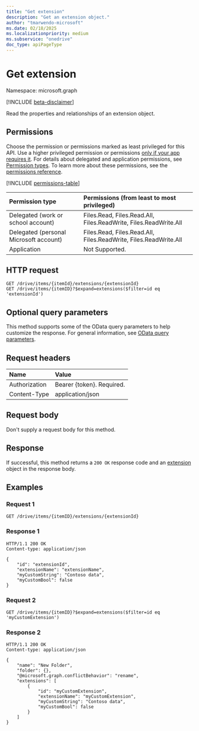 ```yaml
---
title: "Get extension"
description: "Get an extension object."
author: "tmarwendo-microsoft"
ms.date: 02/18/2025
ms.localizationpriority: medium
ms.subservice: "onedrive"
doc_type: apiPageType
---
```

# Get extension

Namespace: microsoft.graph

[!INCLUDE [beta-disclaimer](../../includes/beta-disclaimer.md)]

Read the properties and relationships of an extension object.

## Permissions

Choose the permission or permissions marked as least privileged for this API. Use a higher privileged permission or permissions [only if your app requires it](/graph/permissions-overview#best-practices-for-using-microsoft-graph-permissions). For details about delegated and application permissions, see [Permission types](/graph/permissions-overview#permission-types). To learn more about these permissions, see the [permissions reference](/graph/permissions-reference).

<!-- {
  "blockType": "ignored",
  "name": "extension-get-permissions"
}
-->
[!INCLUDE [permissions-table](../includes/permissions/extension-get-permissions.md)]


|Permission type                       | Permissions (from least to most privileged)                      |
|:-------------------------------------|:-----------------------------------------------------------------|
|Delegated (work or school account)    | Files.Read, Files.Read.All, Files.ReadWrite, Files.ReadWrite.All |
|Delegated (personal Microsoft account) | Files.Read, Files.Read.All, Files.ReadWrite, Files.ReadWrite.All|
|Application | Not Supported.                                                                             |

## HTTP request

<!-- { "blockType": "ignored" } -->
```http
GET /drive/items/{itemId}/extensions/{extensionId}
GET /drive/items/{itemID}?$expand=extensions($filter=id eq 'extensionId')
```

## Optional query parameters

This method supports some of the OData query parameters to help customize the response. For general information, see [OData query parameters](/graph/query-parameters).

## Request headers

| Name       | Value |
|:---------------|:----------|
| Authorization | Bearer {token}. Required. |
| Content-Type | application/json |

## Request body

Don't supply a request body for this method.

## Response

If successful, this method returns a `200 OK` response code and an [extension](../resources/extension.md) object in the response body.

## Examples

### Request 1

<!-- {
"blockType": "ignored",
}-->
```http
GET /drive/items/{itemID}/extensions/{extensionId}
```

### Response 1

<!-- {
"blockType": "ignored",
}-->

```http
HTTP/1.1 200 OK
Content-type: application/json

{
    "id": "extensionId",
    "extensionName": "extensionName",
    "myCustomString": "Contoso data",
    "myCustomBool": false
}
```

### Request 2

<!-- {
"blockType": "ignored",
}-->
```http
GET /drive/items/{itemID}?$expand=extensions($filter=id eq 'myCustomExtension')
```

### Response 2

<!-- {
"blockType": "ignored",
}-->

```http
HTTP/1.1 200 OK
Content-type: application/json

{
    "name": "New Folder",
    "folder": {},
    "@microsoft.graph.conflictBehavior": "rename",
    "extensions": [
        {
            "id": "myCustomExtension",
            "extensionName": "myCustomExtension",
            "myCustomString": "Contoso data",
            "myCustomBool": false
        }
    ]
}
```